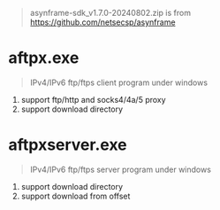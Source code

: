 > asynframe-sdk_v1.7.0-20240802.zip is from https://github.com/netsecsp/asynframe  

# aftpx.exe  
> IPv4/IPv6 ftp/ftps client program under windows  

1. support ftp/http and socks4/4a/5 proxy  
2. support download directory  

# aftpxserver.exe  
> IPv4/IPv6 ftp/ftps server program under windows  

1. support download directory  
2. support download from offset  
